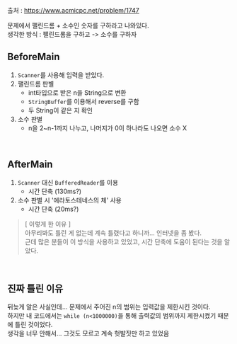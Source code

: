 출처 : https://www.acmicpc.net/problem/1747

문제에서 팰린드롬 + 소수인 숫자를 구하라고 나와있다.<br>
생각한 방식 : 팰린드롬을 구하고 -> 소수를 구하자
<br>

## BeforeMain
1. `Scanner`를 사용해 입력을 받았다.<br>
2. 팰린드롬 판별
   + int타입으로 받은 n을 String으로 변환
   + `StringBuffer`를 이용해서 reverse를 구함
   + 두 String이 같은 지 확인
3. 소수 판별
   + n을 2~n-1까지 나누고, 나머지가 0이 하나라도 나오면 소수 X

<br>

## AfterMain
1. `Scanner` 대신 `BufferedReader`를 이용
    + 시간 단축 (130ms?)
2. 소수 판별 시 '에라토스테네스의 체' 사용
    + 시간 단축 (20ms?)
> [ 이렇게 한 이유 ] <br>
> 아무리봐도 틀린 게 없는데 계속 틀렸다고 하니까... 인터넷을 좀 봤다. <br>
> 근데 많은 분들이 이 방식을 사용하고 있었고, 시간 단축에 도움이 된다는 것을 알았다.

<br>

## 진짜 틀린 이유
뒤늦게 알은 사실인데... 문제에서 주어진 n의 범위는 입력값을 제한시킨 것이다. <br>
하지만 내 코드에서는 `while (n<1000000)`을 통해 출력값의 범위까지 제한시켰기 때문에 틀린 것이었다. <br>
생각을 너무 안해서... 그것도 모르고 계속 헛발짓만 하고 있었음
<br>